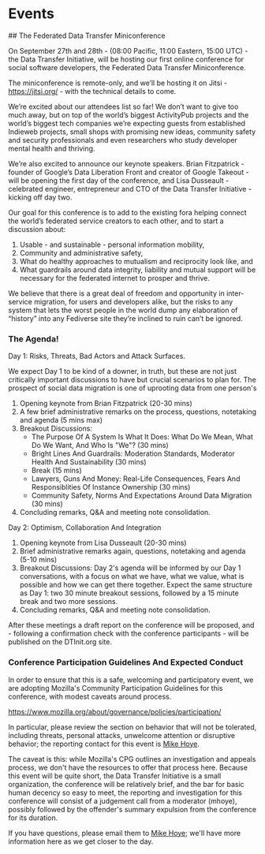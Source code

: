 # Events

<article class="section" markdown="1">
## The Federated Data Transfer Miniconference 

On September 27th and 28th - (08:00 Pacific, 11:00 Eastern, 15:00 UTC) - the Data Transfer Initiative, will be hosting our first online conference for social software developers, the Federated Data Transfer Miniconference.  

The miniconference is remote-only, and we’ll be hosting it on Jitsi - https://jitsi.org/ - with the technical details to come. 

We’re excited about our attendees list so far! We don’t want to give too much away, but on top of the world’s biggest ActivityPub projects and the world’s biggest tech companies we’re expecting guests from established Indieweb projects, small shops with promising new ideas, community safety and security professionals and even researchers who study developer mental health and thriving.

We’re also excited to announce our keynote speakers. Brian Fitzpatrick - founder of Google’s Data Liberation Front and creator of Google Takeout - will be opening the first day of the conference, and Lisa Dusseault - celebrated engineer, entrepreneur and CTO of the Data Transfer Initiative - kicking off day two. 

Our goal for this conference is to add to the existing fora helping connect the world’s federated service creators to each other, and to start a discussion about:

1. Usable - and sustainable - personal information mobility,
1. Community and administrative safety,
1. What do healthy approaches to mutualism and reciprocity look like, and
1. What guardrails around data integrity, liability and mutual support will be necessary for the federated internet to prosper and thrive.   

We believe that there is a great deal of freedom and opportunity in inter-service migration, for users and developers alike, but the risks to any system that lets the worst people in the world dump any elaboration of “history” into any Fediverse site they’re inclined to ruin can’t be ignored.

### The Agenda!

Day 1: Risks, Threats, Bad Actors and Attack Surfaces.

We expect Day 1 to be kind of a downer, in truth, but these are not just critically important discussions to have but crucial scenarios to plan for. The prospect of social data migration is one of uprooting data from one person's

1. Opening keynote from Brian Fitzpatrick (20-30 mins)
1. A few brief administrative remarks on the process, questions, notetaking and agenda (5 mins max)
1. Breakout Discussions:
   * The Purpose Of A System Is What It Does: What Do We Mean, What Do We Want, And Who Is "We"? (30 mins)
   * Bright Lines And Guardrails: Moderation Standards, Moderator Health And Sustainability (30 mins)
   * Break (15 mins)
   * Lawyers, Guns And Money: Real-Life Consequences, Fears And Responsiblities Of Instance Ownership (30 mins)
   * Community Safety, Norms And Expectations Around Data Migration (30 mins)
1. Concluding remarks, Q&A and meeting note consolidation.

Day 2: Optimism, Collaboration And Integration

1. Opening keynote from Lisa Dusseault (20-30 mins)
1. Brief administrative remarks again, questions, notetaking and agenda (5-10 mins)
1. Breakout Discussions: Day 2's agenda will be informed by our Day 1 conversations, with a focus on what we have, what we value, what is possible and how we can get there together. Expect the same structure as Day 1: two 30 minute breakout sessions, followed by a 15 minute break and two more sessions.
1. Concluding remarks, Q&A and meeting note consolidation.

After these meetings a draft report on the conference will be proposed, and - following a confirmation check with the conference participants  - will be published on the DTInit.org site. 

### Conference Participation Guidelines And Expected Conduct

In order to ensure that this is a safe, welcoming and participatory event, we are adopting Mozilla's Community Participation Guidelines for this conference, with modest caveats around process.

https://www.mozilla.org/about/governance/policies/participation/

In particular, please review the section on behavior that will not be tolerated, including threats, personal attacks, unwelcome attention or disruptive behavior; the reporting contact for this event is <a href="mailto:mhoye@dtinit.org">Mike Hoye</a>. 

The caveat is this: while Mozilla's CPG outlines an investigation and appeals process, we don't have the resources to offer that process here. Because this event will be quite short, the Data Transfer Initiative is a small organization, the conference will be relatively brief, and the bar for basic human decency so easy to meet, the reporting and investigation for this conference will consist of a judgement call from a moderator (mhoye), possibly followed by the offender's summary expulsion from the conference for its duration. 

If you have questions, please email them to <a href="mailto:mhoye@dtinit.org">Mike Hoye</a>; we'll have more information here as we get closer to the day.
</article>
